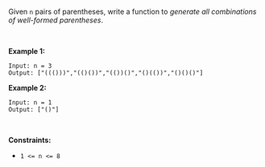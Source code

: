 Given `n` pairs of parentheses, write a function to *generate all
combinations of well-formed parentheses*.

 

**Example 1:**

    Input: n = 3
    Output: ["((()))","(()())","(())()","()(())","()()()"]

**Example 2:**

    Input: n = 1
    Output: ["()"]

 

**Constraints:**

-   `1 <= n <= 8`
